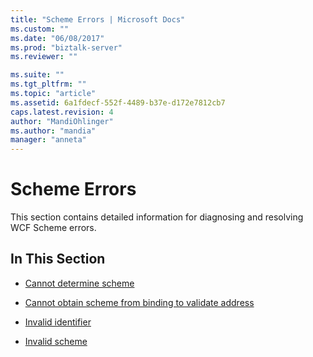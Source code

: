 ```yaml
---
title: "Scheme Errors | Microsoft Docs"
ms.custom: ""
ms.date: "06/08/2017"
ms.prod: "biztalk-server"
ms.reviewer: ""

ms.suite: ""
ms.tgt_pltfrm: ""
ms.topic: "article"
ms.assetid: 6a1fdecf-552f-4489-b37e-d172e7812cb7
caps.latest.revision: 4
author: "MandiOhlinger"
ms.author: "mandia"
manager: "anneta"
---
```

# Scheme Errors
This section contains detailed information for diagnosing and resolving WCF Scheme errors.  
  
## In This Section  
  
-   [Cannot determine scheme](../core/cannot-determine-scheme.md)  
  
-   [Cannot obtain scheme from binding to validate address](../core/cannot-obtain-scheme-from-binding-to-validate-address.md)  
  
-   [Invalid identifier](../core/invalid-identifier.md)  
  
-   [Invalid scheme](../core/invalid-scheme.md)